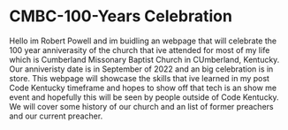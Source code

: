 # CMBC-100-Years Celebration

Hello im Robert Powell and im buidling an webpage that will celebrate the 100 year anniverasity of the church that ive attended for most of my life which is Cumberland Missonary Baptist Church in CUmberland, Kentucky. Our anniveristy date is in September of 2022 and an big celebration is in store. This webpage will showcase the skills that ive learned in my post Code Kentucky timeframe and hopes to show off that tech is an show me event and hopefully this will be seen by people outside of Code Kentucky. We will cover some history of our church and an list of former preachers and our current preacher. 
